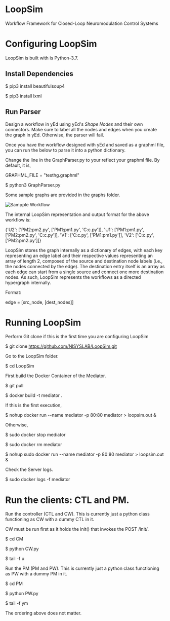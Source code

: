 # LoopSim
Workflow Framework for Closed-Loop Neuromodulation Control Systems


# Configuring LoopSim

LoopSim is built with is Python-3.7.

## Install Dependencies

$ pip3 install beautifulsoup4

$ pip3 install lxml


## Run Parser
Design a workflow in yEd using yEd's _Shape Nodes_ and their own connectors. Make sure to label all the nodes and edges when you create the graph in yEd. Otherwise, the parser will fail.

Once you have the workflow designed with yEd and saved as a graphml file, you can run the below to parse it into a python dictionary.

Change the line in the GraphParser.py to your reflect your graphml file. By default, it is,

GRAPHML_FILE = "testhg.graphml"

$ python3 GraphParser.py 

Some sample graphs are provided in the graphs folder. 

![Sampple Workflow](https://raw.githubusercontent.com/NISYSLAB/LoopSim/main/docs/testhg.jpg)

The internal LoopSim representation and output format for the above workflow is:

{'U2': ['PM2:pm2.py', ['PM1:pm1.py', 'C:c.py']], 'U1': ['PM1:pm1.py', ['PM2:pm2.py', 'C:c.py']], 'V1': ['C:c.py', ['PM1:pm1.py']], 'V2': ['C:c.py', ['PM2:pm2.py']]}

LoopSim stores the graph internally as a dictionary of edges, with each key representing an edge label and their respective values representing an array of length 2, composed of the source and destination node labels (i.e., the nodes connected by the edge). The destination entry itself is an array as each edge can start from a single source and connect one more destination nodes. As such, LoopSim represents the workflows as a directed hypergraph internally.

Format:
 
edge = [src_node, [dest_nodes]]


# Running LoopSim


Perform Git clone if this is the first time you are configuring LoopSim

$ git clone https://github.com/NISYSLAB/LoopSim.git

Go to the LoopSim folder.

$ cd LoopSim

First build the Docker Container of the Mediator.

$ git pull

$ docker build -t mediator .

If this is the first execution,

$ nohup docker run --name mediator  -p 80:80 mediator > loopsim.out &

Otherwise,

$ sudo docker stop mediator

$ sudo docker rm mediator

$ nohup sudo docker run --name mediator  -p 80:80 mediator > loopsim.out &

Check the Server logs.

$ sudo docker logs -f mediator


# Run the clients: CTL and PM.

Run the controller (CTL and CW). This is currently just a python class functioning as CW with a dummy CTL in it.

CW must be run first as it holds the init() that invokes the POST /init/.

$ cd CM

$ python CW.py

$ tail -f u

Run the PM (PM and PW). This is currently just a python class functioning as PW with a dummy PM in it.

$ cd PM

$ python PW.py

$ tail -f ym

The ordering above does not matter.
